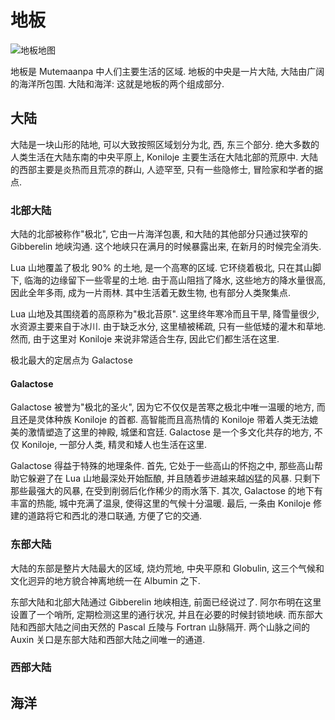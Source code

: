 # 地板

![地板地图](../assets/map.svg)

地板是 Mutemaanpa 中人们主要生活的区域. 地板的中央是一片大陆, 大陆由广阔的海洋所包围. 大陆和海洋: 这就是地板的两个组成部分.

## 大陆

大陆是一块山形的陆地, 可以大致按照区域划分为北, 西, 东三个部分. 绝大多数的人类生活在大陆东南的中央平原上, Koniloje 主要生活在大陆北部的荒原中. 大陆的西部主要是炎热而且荒凉的群山, 人迹罕至, 只有一些隐修士, 冒险家和学者的据点.

### 北部大陆

大陆的北部被称作"极北", 它由一片海洋包裹, 和大陆的其他部分只通过狭窄的 Gibberelin 地峡沟通. 这个地峡只在满月的时候暴露出来, 在新月的时候完全消失.

Lua 山地覆盖了极北 90% 的土地, 是一个高寒的区域. 它环绕着极北, 只在其山脚下, 临海的边缘留下一些零星的土地. 由于高山阻挡了降水, 这些地方的降水量很高, 因此全年多雨, 成为一片雨林. 其中生活着无数生物, 也有部分人类聚集点.

Lua 山地及其围绕着的高原称为"极北苔原". 这里终年寒冷而且干旱, 降雪量很少, 水资源主要来自于冰川. 由于缺乏水分, 这里植被稀疏, 只有一些低矮的灌木和草地. 然而, 由于这里对 Koniloje 来说非常适合生存, 因此它们都生活在这里.

极北最大的定居点为 Galactose

#### Galactose

Galactose 被誉为"极北的圣火", 因为它不仅仅是苦寒之极北中唯一温暖的地方, 而且还是灵体种族 Koniloje 的首都. 高智能而且高热情的 Koniloje 带着人类无法媲美的激情塑造了这里的神殿, 城堡和宫廷. Galactose 是一个多文化共存的地方, 不仅 Koniloje, 一部分人类, 精灵和矮人也生活在这里.

Galactose 得益于特殊的地理条件. 首先, 它处于一些高山的怀抱之中, 那些高山帮助它躲避了在 Lua 山地最深处开始酝酿, 并且随着步进越来越凶猛的风暴. 只剩下那些最强大的风暴, 在受到削弱后化作稀少的雨水落下. 其次, Galactose 的地下有丰富的热能, 城中充满了温泉, 使得这里的气候十分温暖. 最后, 一条由 Koniloje 修建的道路将它和西北的港口联通, 方便了它的交通.


### 东部大陆

大陆的东部是整片大陆最大的区域, 烧灼荒地, 中央平原和 Globulin, 这三个气候和文化迥异的地方貌合神离地统一在 Albumin 之下.

东部大陆和北部大陆通过 Gibberelin 地峡相连, 前面已经说过了. 阿尔布明在这里设置了一个哨所, 定期检测这里的通行状况, 并且在必要的时候封锁地峡. 而东部大陆和西部大陆之间由天然的 Pascal 丘陵与 Fortran 山脉隔开. 两个山脉之间的 Auxin 关口是东部大陆和西部大陆之间唯一的通道.

### 西部大陆

## 海洋